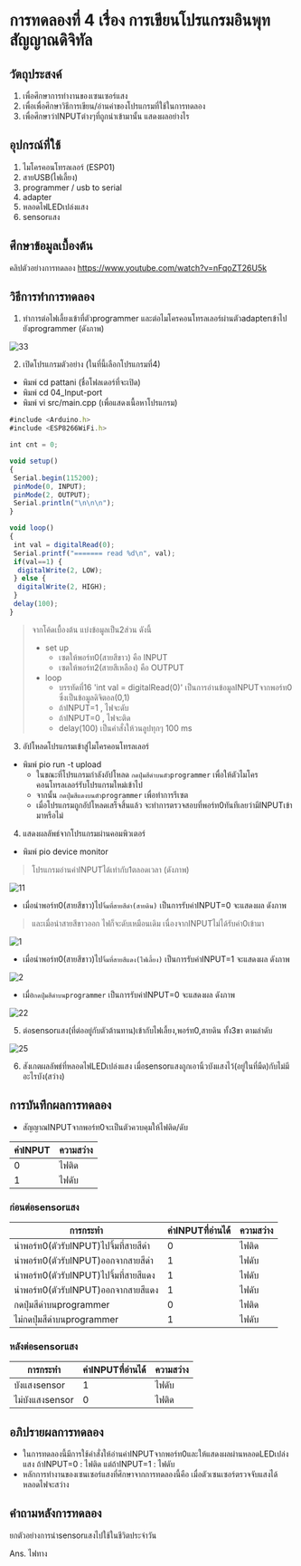 # การทดลองที่ 4 เรื่อง การเขียนโปรแกรมอินพุทสัญญาณดิจิทัล
## วัตถุประสงค์
1. เพื่อศึกษาการทำงานของเซนเซอร์แสง
2. เพื่อเพื่อศึกษาวิธีการเขียน/อ่านค่าของโปรแกรมที่ใช้ในการทดลอง
3. เพื่อศึกษาว่าINPUTต่างๆที่ถูกนำเข้ามานั้น แสดงผลอย่างไร
## อุปกรณ์ที่ใช้
1. ไมโครคอนโทรลเลอร์ (ESP01)
2. สายUSB(ไฟเลี้ยง)
3. programmer / usb to serial
4. adapter
5. หลอดไฟLEDเปล่งแสง
6. sensorแสง
## ศึกษาข้อมูลเบื้องต้น
คลิปตัวอย่างการทดลอง https://www.youtube.com/watch?v=nFqoZT26U5k
## วิธีการทำการทดลอง
1. ทำการต่อไฟเลี้ยงเข้าที่ตัวprogrammer และต่อไมโครคอนโทรลเลอร์ผ่านตัวadapterเข้าไปยังprogrammer (ดังภาพ)

![33](https://user-images.githubusercontent.com/80879818/112346747-d51a9800-8cf8-11eb-824c-b69084d3c0ad.jpg)

2. เปิดโปรแกรมตัวอย่าง (ในที่นี้เลือกโปรแกรมที่4)
* พิมพ์ cd pattani (ชื่อโฟลเดอร์ที่จะเปิด)
* พิมพ์ cd 04_Input-port
* พิมพ์ vi src/main.cpp (เพื่อแสดงเนื้อหาโปรแกรม)
```javascript
#include <Arduino.h>
#include <ESP8266WiFi.h>

int cnt = 0;

void setup()
{
 Serial.begin(115200);
 pinMode(0, INPUT);
 pinMode(2, OUTPUT);
 Serial.println("\n\n\n");
}

void loop()
{
 int val = digitalRead(0);
 Serial.printf("======= read %d\n", val);
 if(val==1) {
  digitalWrite(2, LOW);
 } else {
  digitalWrite(2, HIGH);
 }
 delay(100);
}
```
> จากโค้ดเบื้องต้น แบ่งข้อมูลเป็น2ส่วน ดังนี้
> * set up
>   * เซตให้พอร์ท0(สายสีขาว) คือ INPUT
>   * เซตให้พอร์ท2(สายสีเหลือง) คือ OUTPUT
> * loop
>   * บรรทัดที่16 'int val = digitalRead(0)' เป็นการอ่านข้อมูลINPUTจากพอร์ท0 ซึ่งเป็นข้อมูลดิจิตอล(0,1)
>   * ถ้าINPUT=1 , ไฟจะดับ
>   * ถ้าINPUT=0 , ไฟจะติด
>   * delay(100) เป็นคำสั่งให้วนลูปทุกๆ 100 ms
3. อัปโหลดโปรแกรมเข้าสู่ไมโครคอนโทรลเลอร์
* พิมพ์ pio run -t upload
  * ในขณะที่โปรแกรมกำลังอัปโหลด `กดปุ่มสีดำบนตัวprogrammer` เพื่อให้ตัวไมโครคอนโทรลเลอร์รับโปรแกรมใหม่เข้าไป
  * จากนั้น `กดปุ่มสีแดงบนตัวprogrammer` เพื่อทำการรีเซต
  * เมื่อโปรแกรมถูกอัปโหลดเสร็จสิ้นแล้ว จะทำการตรวจสอบที่พอร์ท0ทันทีเลยว่ามีINPUTเข้ามาหรือไม่
4. แสดงผลลัพธ์จากโปรแกรมผ่านคอมพิวเตอร์
* พิมพ์ pio device monitor
> โปรแกรมอ่านค่าINPUTได้เท่ากับ1ตลอดเวลา (ดังภาพ)

![11](https://user-images.githubusercontent.com/80879818/112358027-870a9200-8d02-11eb-8f98-9ec0bc5e899d.jpg)

* เมื่อนำพอร์ท0(สายสีขาว)ไป`จิ้มที่สายสีดำ(สายดิน)` เป็นการรับค่าINPUT=0 จะแสดงผล ดังภาพ
> และเมื่อนำสายสีขาวออก ไฟก็จะดับเหมือนเดิม เนื่องจากINPUTไม่ได้รับค่า0เข้ามา

![1](https://user-images.githubusercontent.com/80879818/112358789-3ba4b380-8d03-11eb-9bb2-079116a86bbe.jpg)

* เมื่อนำพอร์ท0(สายสีขาว)ไป`จิ้มที่สายสีแดง(ไฟเลี้ยง)` เป็นการรับค่าINPUT=1 จะแสดงผล ดังภาพ

![2](https://user-images.githubusercontent.com/80879818/112359655-119fc100-8d04-11eb-96c1-33ce1aad1ead.jpg)

* เมื่อ`กดปุ่มสีดำบนprogrammer` เป็นการรับค่าINPUT=0 จะแสดงผล ดังภาพ

![22](https://user-images.githubusercontent.com/80879818/112360235-ac000480-8d04-11eb-9050-1c732bb8b670.jpg)

5. ต่อsensorแสง(ที่ต่ออยู่กับตัวต้านทาน)เข้ากับไฟเลี้ยง,พอร์ท0,สายดิน ทั้ง3ขา ตามลำดับ

![25](https://user-images.githubusercontent.com/80879818/112362130-b15e4e80-8d06-11eb-90b1-5a68e1a94375.jpg)

6. สังเกตผลลัพธ์ที่หลอดไฟLEDเปล่งแสง เมื่อsensorแสงถูกเอานิ้วบังแสงไว้(อยู่ในที่มืด)กับไม่มีอะไรบัง(สว่าง)
## การบันทึกผลการทดลอง
* สัญญาณINPUTจากพอร์ท0จะเป็นตัวควบคุมให้ไฟติด/ดับ

ค่าINPUT | ความสว่าง
------- | -------
0 | ไฟติด
1 | ไฟดับ

### ก่อนต่อsensorแสง

การกระทำ | ค่าINPUTที่อ่านได้ | ความสว่าง
-------- | ------- | --------
นำพอร์ท0(ตัวรับINPUT)ไปจิ้มที่สายสีดำ | 0 | ไฟติด
นำพอร์ท0(ตัวรับINPUT)ออกจากสายสีดำ | 1 | ไฟดับ
นำพอร์ท0(ตัวรับINPUT)ไปจิ้มที่สายสีแดง | 1 | ไฟดับ
นำพอร์ท0(ตัวรับINPUT)ออกจากสายสีแดง | 1 | ไฟดับ
กดปุ่มสีดำบนprogrammer | 0 | ไฟติด
ไม่กดปุ่มสีดำบนprogrammer | 1 | ไฟดับ

### หลังต่อsensorแสง

การกระทำ | ค่าINPUTที่อ่านได้ | ความสว่าง
-------- | ------- | --------
บังแสงsensor | 1 | ไฟดับ
ไม่บังแสงsensor | 0 | ไฟติด

## อภิปรายผลการทดลอง
* ในการทดลองนี้มีการใช้คำสั่งให้อ่านค่าINPUTจากพอร์ท0และให้แสดงผลผ่านหลอดLEDเปล่งแสง ถ้าINPUT=0 : ไฟติด แต่ถ้าINPUT=1 : ไฟดับ
* หลักการทำงานของเซนเซอร์แสงที่ศึกษาจากการทดลองนี้คือ เมื่อตัวเซนเซอร์ตรวจจับแสงได้ หลอดไฟจะสว่าง
## คำถามหลังการทดลอง
ยกตัวอย่างการนำsensorแสงไปใช้ในชีวิตประจำวัน

Ans. ไฟทาง 
